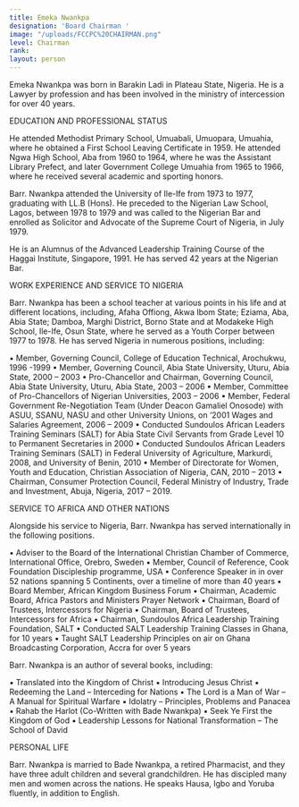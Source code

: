 ```yaml
---
title: Emeka Nwankpa
designation: 'Board Chairman '
image: "/uploads/FCCPC%20CHAIRMAN.png"
level: Chairman
rank: 
layout: person
---
```


Emeka Nwankpa was born in Barakin Ladi in Plateau State, Nigeria. He is a Lawyer by profession and has been involved in the ministry of intercession for over 40 years.
 
EDUCATION AND PROFESSIONAL STATUS
 
He attended Methodist Primary School, Umuabali, Umuopara, Umuahia, where he obtained a First School Leaving Certificate in 1959. He attended Ngwa High School, Aba from 1960 to 1964, where he was the Assistant Library Prefect, and later Government College Umuahia from 1965 to 1966, where he received several academic and sporting honors.
 
Barr. Nwankpa attended the University of Ile-Ife from 1973 to 1977, graduating with LL.B (Hons). He preceded to the Nigerian Law School, Lagos, between 1978 to 1979 and was called to the Nigerian Bar and enrolled as Solicitor and Advocate of the Supreme Court of Nigeria, in July 1979.
 
He is an Alumnus of the Advanced Leadership Training Course of the Haggai Institute, Singapore, 1991. He has served 42 years at the Nigerian Bar.
 
WORK EXPERIENCE AND SERVICE TO NIGERIA
 
Barr. Nwankpa has been a school teacher at various points in his life and at different locations, including, Afaha Offiong, Akwa Ibom State; Eziama, Aba, Abia State; Damboa, Marghi District, Borno State and at Modakeke High School, Ile-Ife, Osun State, where he served as a Youth Corper between 1977 to 1978. He has served Nigeria in numerous positions, including:
 
▪ Member, Governing Council, College of Education Technical, Arochukwu, 1996 -1999
▪ Member, Governing Council, Abia State University, Uturu, Abia State, 2000 – 2003
▪ Pro-Chancellor and Chairman, Governing Council, Abia State University, Uturu, Abia State, 2003 – 2006
▪ Member, Committee of Pro-Chancellors of Nigerian Universities, 2003 – 2006
▪ Member, Federal Government Re-Negotiation Team (Under Deacon Gamaliel Onosode) with ASUU, SSANU, NASU and other University Unions, on ‘2001 Wages and Salaries Agreement, 2006 – 2009
▪ Conducted Sundoulos African Leaders Training Seminars (SALT) for Abia State Civil Servants from Grade Level 10 to Permanent Secretaries in 2000
▪ Conducted Sundoulos African Leaders Training Seminars (SALT) in Federal University of Agriculture, Markurdi, 2008, and University of Benin, 2010
▪ Member of Directorate for Women, Youth and Education, Christian Association of Nigeria, CAN, 2010 – 2013
▪ Chairman, Consumer Protection Council, Federal Ministry of Industry, Trade and Investment, Abuja, Nigeria, 2017 – 2019.
 
SERVICE TO AFRICA AND OTHER NATIONS
 
Alongside his service to Nigeria, Barr. Nwankpa has served internationally in the following positions.
 
▪ Adviser to the Board of the International Christian Chamber of Commerce, International Office, Orebro, Sweden
▪ Member, Council of Reference, Cook Foundation Discipleship programme, USA
▪ Conference Speaker in in over 52 nations spanning 5 Continents, over a timeline of more than 40 years
▪ Board Member, African Kingdom Business Forum
▪ Chairman, Academic Board, Africa Pastors and Ministers Prayer Network
▪ Chairman, Board of Trustees, Intercessors for Nigeria
▪ Chairman, Board of Trustees, Intercessors for Africa
▪ Chairman, Sundoulos Africa Leadership Training Foundation, SALT
▪ Conducted SALT Leadership Training Classes in Ghana, for 10 years
▪ Taught SALT Leadership Principles on air on Ghana Broadcasting Corporation, Accra for over 5 years
 
Barr. Nwankpa is an author of several books, including:
 
▪ Translated into the Kingdom of Christ
▪ Introducing Jesus Christ
▪ Redeeming the Land – Interceding for Nations
▪ The Lord is a Man of War – A Manual for Spiritual Warfare
▪ Idolatry – Principles, Problems and Panacea
▪ Rahab the Harlot (Co-Written with Bade Nwankpa)
▪ Seek Ye First the Kingdom of God
▪ Leadership Lessons for National Transformation – The School of David
 
PERSONAL LIFE
 
Barr. Nwankpa is married to Bade Nwankpa, a retired Pharmacist, and they have three adult children and several grandchildren. He has discipled many men and women across the nations. He speaks Hausa, Igbo and Yoruba fluently, in addition to English.
